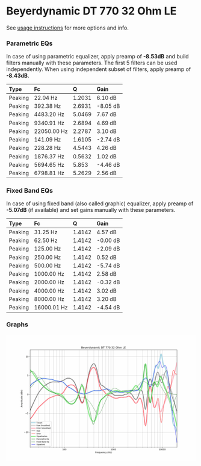 # Beyerdynamic DT 770 32 Ohm LE
See [usage instructions](https://github.com/jaakkopasanen/AutoEq#usage) for more options and info.

### Parametric EQs
In case of using parametric equalizer, apply preamp of **-8.53dB** and build filters manually
with these parameters. The first 5 filters can be used independently.
When using independent subset of filters, apply preamp of **-8.43dB**.

| Type    | Fc          |      Q | Gain     |
|:--------|:------------|:-------|:---------|
| Peaking | 22.04 Hz    | 1.2031 | 6.10 dB  |
| Peaking | 392.38 Hz   | 2.6931 | -8.05 dB |
| Peaking | 4483.20 Hz  | 5.0469 | 7.67 dB  |
| Peaking | 9340.91 Hz  | 2.6894 | 4.69 dB  |
| Peaking | 22050.00 Hz | 2.2787 | 3.10 dB  |
| Peaking | 141.09 Hz   | 1.6105 | -2.74 dB |
| Peaking | 228.28 Hz   | 4.5443 | 4.26 dB  |
| Peaking | 1876.37 Hz  | 0.5632 | 1.02 dB  |
| Peaking | 5694.65 Hz  | 5.853  | -4.46 dB |
| Peaking | 6798.81 Hz  | 5.2629 | 2.56 dB  |

### Fixed Band EQs
In case of using fixed band (also called graphic) equalizer, apply preamp of **-5.07dB**
(if available) and set gains manually with these parameters.

| Type    | Fc          |      Q | Gain     |
|:--------|:------------|:-------|:---------|
| Peaking | 31.25 Hz    | 1.4142 | 4.57 dB  |
| Peaking | 62.50 Hz    | 1.4142 | -0.00 dB |
| Peaking | 125.00 Hz   | 1.4142 | -2.09 dB |
| Peaking | 250.00 Hz   | 1.4142 | 0.52 dB  |
| Peaking | 500.00 Hz   | 1.4142 | -5.74 dB |
| Peaking | 1000.00 Hz  | 1.4142 | 2.58 dB  |
| Peaking | 2000.00 Hz  | 1.4142 | -0.32 dB |
| Peaking | 4000.00 Hz  | 1.4142 | 3.02 dB  |
| Peaking | 8000.00 Hz  | 1.4142 | 3.20 dB  |
| Peaking | 16000.01 Hz | 1.4142 | -4.54 dB |

### Graphs
![](./Beyerdynamic%20DT%20770%2032%20Ohm%20LE.png)
